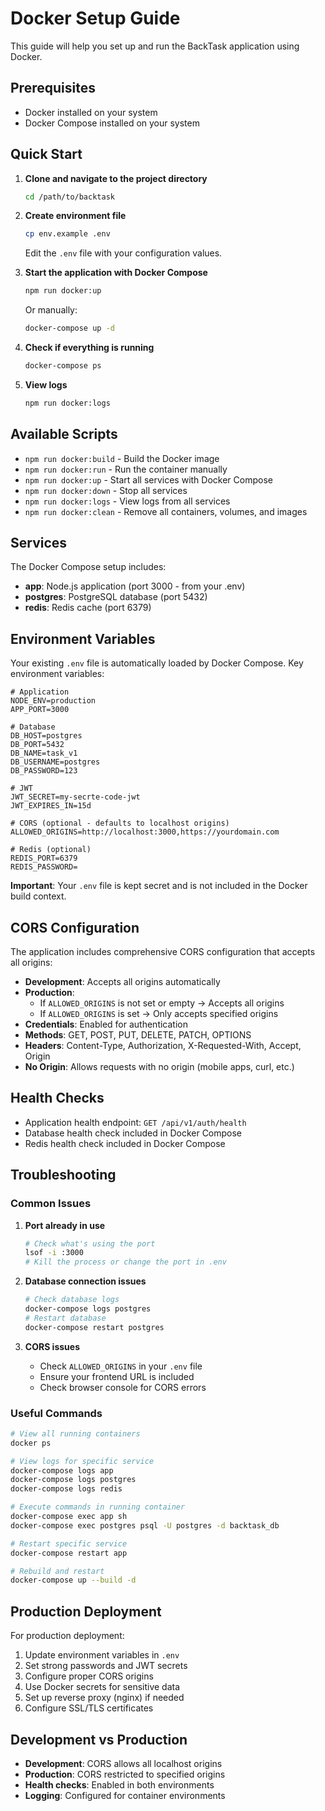 # Docker Setup Guide

This guide will help you set up and run the BackTask application using Docker.

## Prerequisites

- Docker installed on your system
- Docker Compose installed on your system

## Quick Start

1. **Clone and navigate to the project directory**
   ```bash
   cd /path/to/backtask
   ```

2. **Create environment file**
   ```bash
   cp env.example .env
   ```
   Edit the `.env` file with your configuration values.

3. **Start the application with Docker Compose**
   ```bash
   npm run docker:up
   ```
   Or manually:
   ```bash
   docker-compose up -d
   ```

4. **Check if everything is running**
   ```bash
   docker-compose ps
   ```

5. **View logs**
   ```bash
   npm run docker:logs
   ```

## Available Scripts

- `npm run docker:build` - Build the Docker image
- `npm run docker:run` - Run the container manually
- `npm run docker:up` - Start all services with Docker Compose
- `npm run docker:down` - Stop all services
- `npm run docker:logs` - View logs from all services
- `npm run docker:clean` - Remove all containers, volumes, and images

## Services

The Docker Compose setup includes:

- **app**: Node.js application (port 3000 - from your .env)
- **postgres**: PostgreSQL database (port 5432)
- **redis**: Redis cache (port 6379)

## Environment Variables

Your existing `.env` file is automatically loaded by Docker Compose. Key environment variables:

```env
# Application
NODE_ENV=production
APP_PORT=3000

# Database
DB_HOST=postgres
DB_PORT=5432
DB_NAME=task_v1
DB_USERNAME=postgres
DB_PASSWORD=123

# JWT
JWT_SECRET=my-secrte-code-jwt
JWT_EXPIRES_IN=15d

# CORS (optional - defaults to localhost origins)
ALLOWED_ORIGINS=http://localhost:3000,https://yourdomain.com

# Redis (optional)
REDIS_PORT=6379
REDIS_PASSWORD=
```

**Important**: Your `.env` file is kept secret and is not included in the Docker build context.

## CORS Configuration

The application includes comprehensive CORS configuration that accepts all origins:

- **Development**: Accepts all origins automatically
- **Production**: 
  - If `ALLOWED_ORIGINS` is not set or empty → Accepts all origins
  - If `ALLOWED_ORIGINS` is set → Only accepts specified origins
- **Credentials**: Enabled for authentication
- **Methods**: GET, POST, PUT, DELETE, PATCH, OPTIONS
- **Headers**: Content-Type, Authorization, X-Requested-With, Accept, Origin
- **No Origin**: Allows requests with no origin (mobile apps, curl, etc.)

## Health Checks

- Application health endpoint: `GET /api/v1/auth/health`
- Database health check included in Docker Compose
- Redis health check included in Docker Compose

## Troubleshooting

### Common Issues

1. **Port already in use**
   ```bash
   # Check what's using the port
   lsof -i :3000
   # Kill the process or change the port in .env
   ```

2. **Database connection issues**
   ```bash
   # Check database logs
   docker-compose logs postgres
   # Restart database
   docker-compose restart postgres
   ```

3. **CORS issues**
   - Check `ALLOWED_ORIGINS` in your `.env` file
   - Ensure your frontend URL is included
   - Check browser console for CORS errors

### Useful Commands

```bash
# View all running containers
docker ps

# View logs for specific service
docker-compose logs app
docker-compose logs postgres
docker-compose logs redis

# Execute commands in running container
docker-compose exec app sh
docker-compose exec postgres psql -U postgres -d backtask_db

# Restart specific service
docker-compose restart app

# Rebuild and restart
docker-compose up --build -d
```

## Production Deployment

For production deployment:

1. Update environment variables in `.env`
2. Set strong passwords and JWT secrets
3. Configure proper CORS origins
4. Use Docker secrets for sensitive data
5. Set up reverse proxy (nginx) if needed
6. Configure SSL/TLS certificates

## Development vs Production

- **Development**: CORS allows all localhost origins
- **Production**: CORS restricted to specified origins
- **Health checks**: Enabled in both environments
- **Logging**: Configured for container environments
